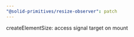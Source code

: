 ```yaml
---
"@solid-primitives/resize-observer": patch
---
```


createElementSize: access signal target on mount
